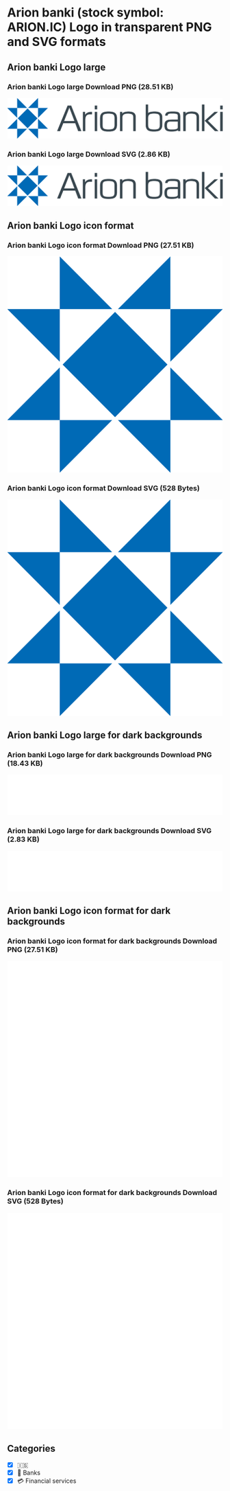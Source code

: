 # Arion banki (stock symbol: ARION.IC) Logo in transparent PNG and SVG formats

## Arion banki Logo large

### Arion banki Logo large Download PNG (28.51 KB)

![Arion banki Logo large Download PNG (28.51 KB)](/img/orig/ARION.IC_BIG-e1655e69.png)

### Arion banki Logo large Download SVG (2.86 KB)

![Arion banki Logo large Download SVG (2.86 KB)](/img/orig/ARION.IC_BIG-afc0fdee.svg)

## Arion banki Logo icon format

### Arion banki Logo icon format Download PNG (27.51 KB)

![Arion banki Logo icon format Download PNG (27.51 KB)](/img/orig/ARION.IC-4e2ad70b.png)

### Arion banki Logo icon format Download SVG (528 Bytes)

![Arion banki Logo icon format Download SVG (528 Bytes)](/img/orig/ARION.IC-5fc76bb4.svg)

## Arion banki Logo large for dark backgrounds

### Arion banki Logo large for dark backgrounds Download PNG (18.43 KB)

![Arion banki Logo large for dark backgrounds Download PNG (18.43 KB)](/img/orig/ARION.IC_BIG.D-f6e8739c.png)

### Arion banki Logo large for dark backgrounds Download SVG (2.83 KB)

![Arion banki Logo large for dark backgrounds Download SVG (2.83 KB)](/img/orig/ARION.IC_BIG.D-babbd9ce.svg)

## Arion banki Logo icon format for dark backgrounds

### Arion banki Logo icon format for dark backgrounds Download PNG (27.51 KB)

![Arion banki Logo icon format for dark backgrounds Download PNG (27.51 KB)](/img/orig/ARION.IC.D-56f9a09a.png)

### Arion banki Logo icon format for dark backgrounds Download SVG (528 Bytes)

![Arion banki Logo icon format for dark backgrounds Download SVG (528 Bytes)](/img/orig/ARION.IC.D-c1152240.svg)



## Categories
- [x] 🇮🇸
- [x] 🏦 Banks
- [x] 💳 Financial services
